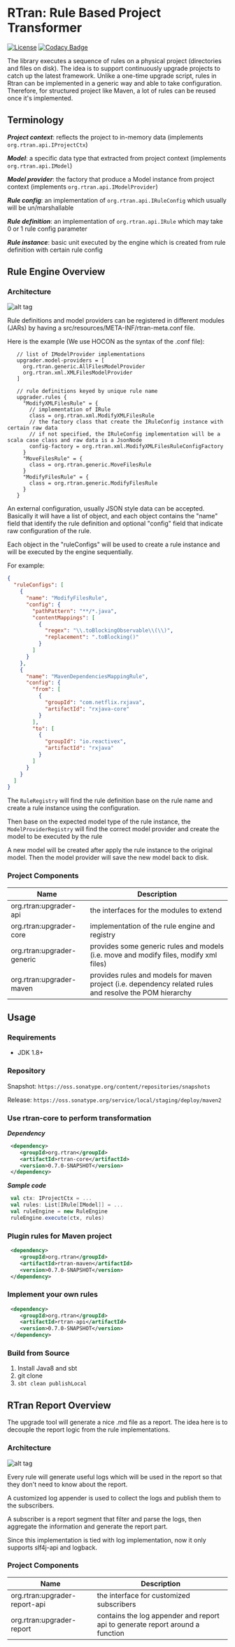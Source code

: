# RTran: Rule Based Project Transformer

[![License](http://img.shields.io/:license-Apache%202-red.svg)](LICENSE.txt)
[![Codacy Badge](https://api.codacy.com/project/badge/grade/90d314276ca74891bda1119f3d10ceb9)](https://www.codacy.com/app/zcx-wang/RTran)

The library executes a sequence of rules on a physical project (directories and files on disk). 
The idea is to support continuously upgrade projects to catch up the latest framework. 
Unlike a one-time upgrade script, rules in Rtran can be implemented in a generic way and able to take configuration. 
Therefore, for structured project like Maven, a lot of rules can be reused once it's implemented.

## Terminology

___Project context___: reflects the project to in-memory data (implements `org.rtran.api.IProjectCtx`) 

___Model___: a specific data type that extracted from project context (implements `org.rtran.api.IModel`)

___Model provider___: the factory that produce a Model instance from project context (implements `org.rtran.api.IModelProvider`)

___Rule config___: an implementation of `org.rtran.api.IRuleConfig` which usually will be un/marshallable

___Rule definition___: an implementation of `org.rtran.api.IRule` which may take 0 or 1 rule config parameter

___Rule instance___: basic unit executed by the engine which is created from rule definition with certain rule config
                
## Rule Engine Overview

### Architecture

![alt tag](img/rule.png)

Rule definitions and model providers can be registered in different modules (JARs) by having a src/resources/META-INF/rtran-meta.conf file.

Here is the example (We use HOCON as the syntax of the .conf file):

```
   // list of IModelProvider implementations
   upgrader.model-providers = [
     org.rtran.generic.AllFilesModelProvider
     org.rtran.xml.XMLFilesModelProvider
   ]
   
   // rule definitions keyed by unique rule name
   upgrader.rules {
     "ModifyXMLFilesRule" = {
       // implementation of IRule
       class = org.rtran.xml.ModifyXMLFilesRule
       // the factory class that create the IRuleConfig instance with certain raw data
       // if not specified, the IRuleConfig implementation will be a scala case class and raw data is a JsonNode
       config-factory = org.rtran.xml.ModifyXMLFilesRuleConfigFactory
     }
     "MoveFilesRule" = {
       class = org.rtran.generic.MoveFilesRule
     }
     "ModifyFilesRule" = {
       class = org.rtran.generic.ModifyFilesRule
     }
   }
```

An external configuration, usually JSON style data can be accepted. Basically it will have a list of object, 
and each object contains the "name" field that identify the rule definition and optional "config" field that indicate raw configuration of the rule.
 
Each object in the "ruleConfigs" will be used to create a rule instance and will be executed by the engine sequentially.

For example: 

```json
{
  "ruleConfigs": [
    {
      "name": "ModifyFilesRule",
      "config": {
        "pathPattern": "**/*.java",
        "contentMappings": [
          {
            "regex": "\\.toBlockingObservable\\(\\)",
            "replacement": ".toBlocking()"
          }
        ]
      }
    },
    {
      "name": "MavenDependenciesMappingRule",
      "config": {
        "from": [
          {
            "groupId": "com.netflix.rxjava",
            "artifactId": "rxjava-core"
          }
        ],
        "to": [
          {
            "groupId": "io.reactivex",
            "artifactId": "rxjava"
          }
        ]
      }
    }
  ]
}

```

The `RuleRegistry` will find the rule definition base on the rule name and create a rule instance using the configuration.

Then base on the expected model type of the rule instance, the `ModelProviderRegistry` will find the correct model provider and create the model to be executed by the rule

A new model will be created after apply the rule instance to the original model. Then the model provider will save the new model back to disk.

### Project Components

| Name | Description |
|------|-------------|
|org.rtran:upgrader-api|the interfaces for the modules to extend|
|org.rtran:upgrader-core|implementation of the rule engine and registry|
|org.rtran:upgrader-generic|provides some generic rules and models (i.e. move and modify files, modify xml files)|
|org.rtran:upgrader-maven|provides rules and models for maven project (i.e. dependency related rules and resolve the POM hierarchy|

## Usage

### Requirements

* JDK 1.8+

### Repository

Snapshot: `https://oss.sonatype.org/content/repositories/snapshots`

Release: `https://oss.sonatype.org/service/local/staging/deploy/maven2`

### Use rtran-core to perform transformation

___Dependency___
```xml
 <dependency>
    <groupId>org.rtran</groupId>
    <artifactId>rtran-core</artifactId>
    <version>0.7.0-SNAPSHOT</version>
 </dependency>
```

___Sample code___
```scala
 val ctx: IProjectCtx = ...
 val rules: List[IRule[IModel]] = ...
 val ruleEngine = new RuleEngine
 ruleEngine.execute(ctx, rules)
```

### Plugin rules for Maven project
```xml
 <dependency>
    <groupId>org.rtran</groupId>
    <artifactId>rtran-maven</artifactId>
    <version>0.7.0-SNAPSHOT</version>
 </dependency>
```

### Implement your own rules
```xml
 <dependency>
    <groupId>org.rtran</groupId>
    <artifactId>rtran-api</artifactId>
    <version>0.7.0-SNAPSHOT</version>
 </dependency>
```

### Build from Source
1. Install Java8 and sbt
2. git clone
3. `sbt clean publishLocal`

## RTran Report Overview

The upgrade tool will generate a nice .md file as a report. The idea here is to decouple the report logic from the rule implementations.

### Architecture

![alt tag](img/report.png)

Every rule will generate useful logs which will be used in the report so that they don't need to know about the report. 

A customized log appender is used to collect the logs and publish them to the subscribers.

A subscriber is a report segment that filter and parse the logs, then aggregate the information and generate the report part.

Since this implementation is tied with log implementation, now it only supports slf4j-api and logback.

### Project Components

| Name | Description |
|------|-------------|
|org.rtran:upgrader-report-api|the interface for customized subscribers|
|org.rtran:upgrader-report|contains the log appender and report api to generate report around a function|

